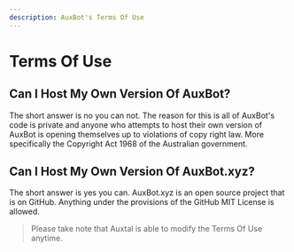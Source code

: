 ```yaml
---
description: AuxBot's Terms Of Use
---
```


# Terms Of Use

## Can I Host My Own Version Of AuxBot? <a id="can-i-host-my-own-version-of-auxbot"></a>

The short answer is no you can not. The reason for this is all of AuxBot's code is private and anyone who attempts to host their own version of AuxBot is opening themselves up to violations of copy right law. More specifically the Copyright Act 1968 of the Australian government.

## Can I Host My Own Version Of AuxBot.xyz? <a id="can-i-host-my-own-version-of-auxbot-xyz"></a>

The short answer is yes you can. AuxBot.xyz is an open source project that is on GitHub. Anything under the provisions of the GitHub MIT License is allowed.

> Please take note that Auxtal is able to modify the Terms Of Use anytime.

